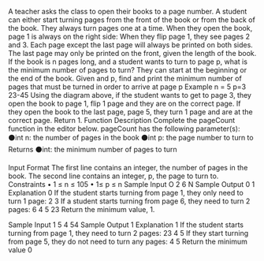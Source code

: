 A teacher asks the class to open their books to a page number. A student can either start turning pages from the front of the book or from the back of the book. They always turn pages one at a time. When they open the book, page 1 is always on the right side:
When they flip page 1, they see pages 2 and 3. Each page except the last page will always be printed on both sides. The last page may only be printed on the front, given the length of the book. If the book is n pages long, and a student wants to turn to page p, what is the minimum number of pages to turn? They can start at the beginning or the end of the book. Given and p, find and print the minimum number of pages that must be turned in order to arrive at page p
Example
n = 5 p=3
23-45
Using the diagram above, if the student wants to get to page 3, they open the book to page 1, flip 1 page and they are on the correct page. If they open the book to the last page, page 5, they turn 1 page and are at the correct page. Return 1.
Function Description
Complete the pageCount function in the editor below.
pageCount has the following parameter(s):
⚫int n: the number of pages in the book
⚫int p: the page number to turn to
Returns
⚫int: the minimum number of pages to turn                                                                                                                           ﻿

Input Format
The first line contains an integer, the number of pages in the book. The second line contains an integer, p, the page to turn to.
Constraints
• 1 ≤ n ≤ 105
•
1≤ p ≤ n
Sample Input O
2
6 N
Sample Output 0
1
Explanation 0
If the student starts turning from page 1, they only need to turn 1 page:
2 3
If a student starts turning from page 6, they need to turn 2 pages:
6
4 5
23
Return the minimum value, 1.                                                                                                                                                              ﻿

Sample Input 1
5
4
54
Sample Output 1
Explanation 1
If the student starts turning from page 1, they need to turn 2 pages:
23
4 5
If they start turning from page 5, they do not need to turn any pages:
4
5
Return the minimum value 0 
